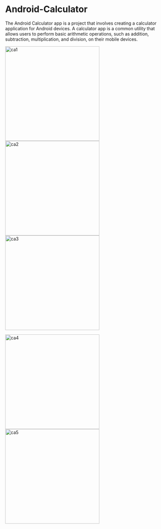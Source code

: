 # Android-Calculator

The Android Calculator app is a project that involves creating a calculator application for Android devices. A calculator app is a common utility that allows users to perform basic arithmetic operations, such as addition, subtraction, multiplication, and division, on their mobile devices.

<img width="301" alt="ca1" src="https://user-images.githubusercontent.com/95639970/219979586-b1dab298-d95c-4ba0-bb54-bb3a241101e9.png"> <img width="301" alt="ca2" src="https://user-images.githubusercontent.com/95639970/219979600-09588590-dba1-40cc-9a50-6f6bb4ec3ed1.png"> <img width="301" alt="ca3" src="https://user-images.githubusercontent.com/95639970/219979608-61f753e4-9483-4243-be7c-21246ae9ed71.png">

<img width="301" alt="ca4" src="https://user-images.githubusercontent.com/95639970/219979646-1a231ec1-893f-4c3b-8d2d-f7b1074d5b76.png"> <img width="301" alt="ca5" src="https://user-images.githubusercontent.com/95639970/219979655-1d9c74b6-6191-478f-a3fc-c9b17c26af17.png">
